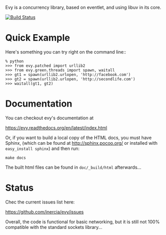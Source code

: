 Evy is a concurrency library, based on eventlet, and using libuv in its core.

[![Build Status](https://travis-ci.org/inercia/evy.png)](https://travis-ci.org/inercia/evy)

Quick Example
=============

Here's something you can try right on the command line::

    % python
    >>> from evy.patched import urllib2
    >>> from evy.green.threads import spawn, waitall
    >>> gt1 = spawn(urllib2.urlopen, 'http://facebook.com')
    >>> gt2 = spawn(urllib2.urlopen, 'http://secondlife.com')
    >>> waitall(gt1, gt2)

Documentation
=============

You can checkout evy's documentation at

https://evy.readthedocs.org/en/latest/index.html

Or, if you want to build a local copy of the HTML docs, you must have Sphinx,
(which can be found at http://sphinx.pocoo.org/ or installed with `easy_install sphinx`)
and then run:

    make docs

The built html files can be found in `doc/_build/html` afterwards...

Status
======

Chec the current issues list here:

https://github.com/inercia/evy/issues

Overall, the code is functional for basic networking, but it is still not 100% compatible
with the standard sockets library...
